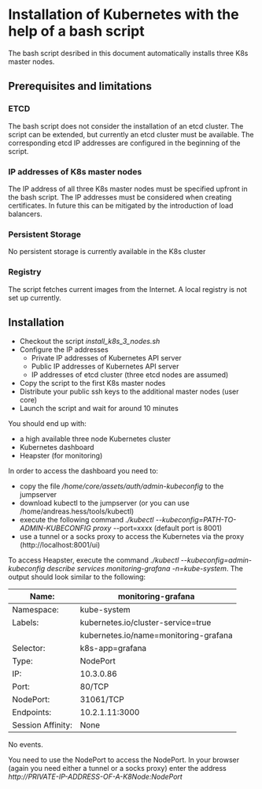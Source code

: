# Installation of Kubernetes with the help of a bash script

The bash script desribed in this document automatically installs three K8s master nodes. 

## Prerequisites and limitations

### ETCD

The bash script does not consider the installation of an etcd cluster. The script can be extended, but currently an etcd cluster must be available. 
The corresponding etcd IP addresses are configured in the beginning of the script.

### IP addresses of K8s master nodes

The IP address of all three K8s master nodes must be specified upfront in the bash script. The IP addresses must be considered when creating certificates. In future this can be mitigated
by the introduction of load balancers.

### Persistent Storage

No persistent storage is currently available in the K8s cluster

### Registry

The script fetches current images from the Internet. A local registry is not set up currently.

## Installation

* Checkout the script *install_k8s_3_nodes.sh*
* Configure the IP addresses
    * Private IP addresses of Kubernetes API server
    * Public IP addresses of Kubernetes API server
    * IP addresses of etcd cluster (three etcd nodes are assumed)
* Copy the script to the first K8s master nodes
* Distribute your public ssh keys to the additional master nodes (user core)
* Launch the script and wait for around 10 minutes

You should end up with:  
* a high available three node Kubernetes cluster
* Kubernetes dashboard
* Heapster (for monitoring)

In order to access the dashboard you need to:  
* copy the file */home/core/assets/auth/admin-kubeconfig* to the jumpserver
* download kubectl to the jumpserver (or you can use /home/andreas.hess/tools/kubectl)
* execute the following command *./kubectl --kubeconfig=PATH-TO-ADMIN-KUBECONFIG proxy* --port=xxxx (default port is 8001)
* use a tunnel or a socks proxy to access the Kubernetes via the proxy (http://localhost:8001/ui)

To access Heapster, execute the command *./kubectl --kubeconfig=admin-kubeconfig describe services monitoring-grafana -n=kube-system*.
The output should look similar to the following:

Name:              |    monitoring-grafana
------------------ | ----------------------
Namespace:         |    kube-system
Labels:            |    kubernetes.io/cluster-service=true
                   |    kubernetes.io/name=monitoring-grafana
Selector:          |    k8s-app=grafana
Type:              |    NodePort
IP:                |    10.3.0.86
Port:              |    <unset> 80/TCP
NodePort:          |    <unset> 31061/TCP
Endpoints:         |    10.2.1.11:3000
Session Affinity:  |    None
No events.

You need to use the NodePort to access the NodePort. In your browser (again you need either a tunnel or a socks proxy) enter the address *http://PRIVATE-IP-ADDRESS-OF-A-K8Node:NodePort*
